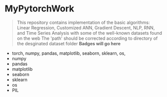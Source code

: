 # MyPytorchWork

> This repository contains implementation of the basic algorithms: Linear Regression, Customized ANN, Gradient Descent, NLP, RNN, and Time Series Analysis 
> with some of the well-known datasets found on the web
> The 'path' should be corrected according to directory of the desginated dataset folder 
**Badges will go here**

- torch, numpy, pandas, matplotlib, seaborn, sklearn, os, 
- numpy
- pandas
- matplotlib
- seaborn
- sklearn
- os
- PIL

